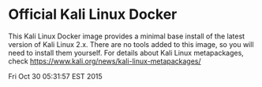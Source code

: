 # Official Kali Linux Docker
This Kali Linux Docker image provides a minimal base install of the latest version of Kali Linux 2.x.
There are no tools added to this image, so you will need to install them yourself. 
For details about Kali Linux metapackages, check https://www.kali.org/news/kali-linux-metapackages/

Fri Oct 30 05:31:57 EST 2015

